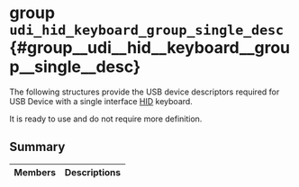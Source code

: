 # group `udi_hid_keyboard_group_single_desc` {#group__udi__hid__keyboard__group__single__desc}

The following structures provide the USB device descriptors required for USB Device with a single interface [HID](.build/docs/internals_undefined.md#class_h_i_d) keyboard.

It is ready to use and do not require more definition.

## Summary

 Members                        | Descriptions                                
--------------------------------|---------------------------------------------

